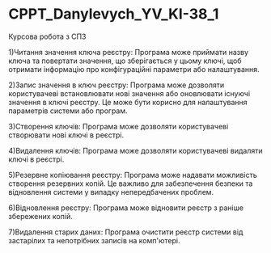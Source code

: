 # CPPT_Danylevych_YV_KI-38_1
Курсова робота з СПЗ

1)Читання значення ключа реєстру: Програма може приймати назву ключа та повертати значення, що зберігається у цьому ключі, щоб отримати інформацію про конфігураційні параметри або налаштування.

2)Запис значення в ключ реєстру: Програма може дозволяти користувачеві встановлювати нові значення або оновлювати існуючі значення в ключі реєстру. Це може бути корисно для налаштування параметрів системи або програм.

3)Створення ключів: Програма може дозволяти користувачеві створювати нові ключі в реєстрі. 

4)Видалення ключів: Програма може дозволяти користувачеві видаляти ключі в реєстрі. 

5)Резервне копіювання реєстру: Програма може надавати можливість створення резервних копій. Це важливо для забезпечення безпеки та відновлення системи у випадку непередбачених проблем.

6)Відновлення реєстру: Програма може відновити реєстр з раніше збережених копій.
 
7)Видалення старих даних: Програма очистити реєстр системи від застарілих та непотрібних записів на комп'ютері.
